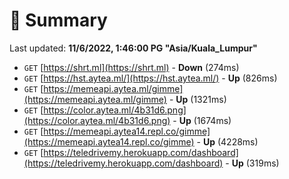 # 📖 Summary
Last updated: **11/6/2022, 1:46:00 PG "Asia/Kuala_Lumpur"**

- `GET` [https://shrt.ml](https://shrt.ml) - **Down** (274ms)
- `GET` [https://hst.aytea.ml/](https://hst.aytea.ml/) - **Up** (826ms)
- `GET` [https://memeapi.aytea.ml/gimme](https://memeapi.aytea.ml/gimme) - **Up** (1321ms)
- `GET` [https://color.aytea.ml/4b31d6.png](https://color.aytea.ml/4b31d6.png) - **Up** (1674ms)
- `GET` [https://memeapi.aytea14.repl.co/gimme](https://memeapi.aytea14.repl.co/gimme) - **Up** (4228ms)
- `GET` [https://teledrivemy.herokuapp.com/dashboard](https://teledrivemy.herokuapp.com/dashboard) - **Up** (319ms)
